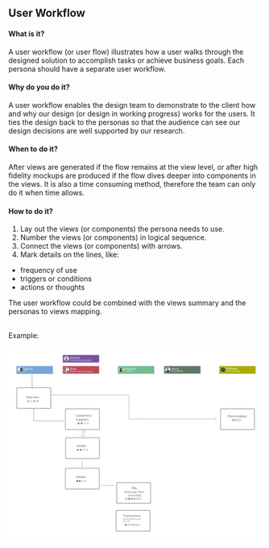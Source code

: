 ## User Workflow

#### What is it?
A user workflow (or user flow) illustrates how a user walks through the designed solution to accomplish tasks or achieve business goals. Each persona should have a separate user workflow. 

#### Why do you do it?
A user workflow enables the design team to demonstrate to the client how and why our design (or design in working progress) works for the users. It ties the design back to the personas so that the audience can see our design decisions are well supported by our research.

#### When to do it?
After views are generated if the flow remains at the view level, or after high fidelity mockups are produced if the flow dives deeper into components in the views. It is also a time consuming method, therefore the team can only do it when time allows.

#### How to do it?
1. Lay out the views (or components) the persona needs to use.
2. Number the views (or components) in logical sequence.
3. Connect the views (or components) with arrows.
4. Mark details on the lines, like:
  * frequency of use
  * triggers or conditions
  * actions or thoughts

The user workflow could be combined with the views summary and the personas to views mapping. 


<br>
Example:

![User Workflow](/images/user-workflow.jpg)
